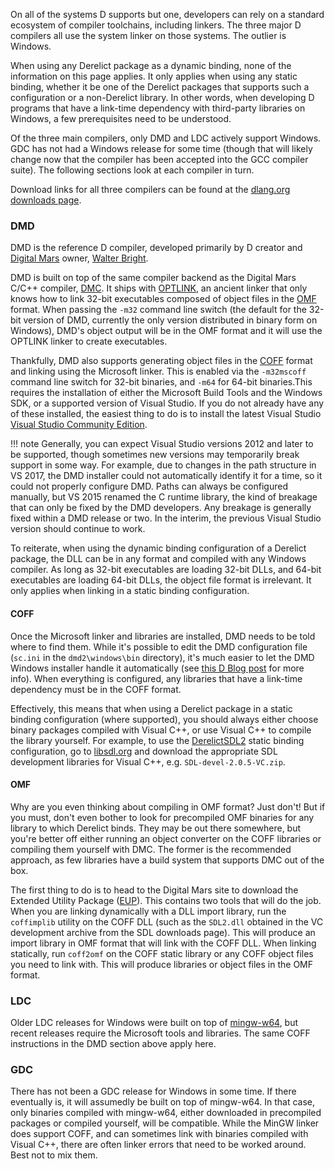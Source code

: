 On all of the systems D supports but one, developers can rely on a standard ecosystem of compiler toolchains, including linkers. The three major D compilers all use the system linker on those systems. The outlier is Windows. 

When using any Derelict package as a dynamic binding, none of the information on this page applies. It only applies when using any static binding, whether it be one of the Derelict packages that supports such a configuration or a non-Derelict library. In other words, when developing D programs that have a link-time dependency with third-party libraries on Windows, a few prerequisites need to be understood.

Of the three main compilers, only DMD and LDC actively support Windows. GDC has not had a Windows release for some time (though that will likely change now that the compiler has been accepted into the GCC compiler suite). The following sections look at each compiler in turn.

Download links for all three compilers can be found at the [dlang.org downloads page].

[dlang.org downloads page]: https://dlang.org/download.html

### DMD

DMD is the reference D compiler, developed primarily by D creator and [Digital Mars] owner, [Walter Bright].

DMD is built on top of the same compiler backend as the Digital Mars C/C++ compiler, [DMC]. It ships with [OPTLINK], an ancient linker that only knows how to link 32-bit executables composed of object files in the [OMF] format. When passing the `-m32` command line switch (the default for the 32-bit version of DMD, currently the only version distributed in binary form on Windows), DMD's object output will be in the OMF format and it will use the OPTLINK linker to create executables.

Thankfully, DMD also supports generating object files in the [COFF] format and linking using the Microsoft linker. This is enabled via the `-m32mscoff` command line switch for 32-bit binaries, and `-m64` for 64-bit binaries.This requires the installation of either the Microsoft Build Tools and the Windows SDK, or a supported version of Visual Studio. If you do not already have any of these installed, the easiest thing to do is to install the latest Visual Studio [Visual Studio Community Edition].

!!! note
    Generally, you can expect Visual Studio versions 2012 and later to be supported, though sometimes new versions may temporarily break support in some way. For example, due to changes in the path structure in VS 2017, the DMD installer could not automatically identify it for a time, so it could not properly configure DMD. Paths can always be configured manually, but VS 2015 renamed the C runtime library, the kind of breakage that can only be fixed by the DMD developers. Any breakage is generally fixed within a DMD release or two. In the interim, the previous Visual Studio version should continue to work.

To reiterate, when using the dynamic binding configuration of a Derelict package, the DLL can be in any format and compiled with any Windows compiler. As long as 32-bit executables are loading 32-bit DLLs, and 64-bit executables are loading 64-bit DLLs, the object file format is irrelevant. It only applies when linking in a static binding configuration.

[Digital Mars]: https://digitalmars.com/
[Walter Bright]: http://walterbright.com/
[DMC]: https://digitalmars.com/download/freecompiler.html
[OPTLINK]: http://www.digitalmars.com/ctg/optlink.html
[OMF]: https://en.wikipedia.org/wiki/Relocatable_Object_Module_Format
[COFF]: https://en.wikipedia.org/wiki/COFF
[Visual Studio Community Edition]: https://www.visualstudio.com/downloads/

#### COFF

Once the Microsoft linker and libraries are installed, DMD needs to be told where to find them. While it's possible to edit the DMD configuration file (`sc.ini` in the `dmd2\windows\bin` directory), it's much easier to let the DMD Windows installer handle it automatically (see [this D Blog post] for more info). When everything is configured, any libraries that have a link-time dependency must be in the COFF format.

Effectively, this means that when using a Derelict package in a static binding configuration (where supported), you should always either choose binary packages compiled with Visual C++, or use Visual C++ to compile the library yourself. For example, to use the [DerelictSDL2] static binding configuration, go to [libsdl.org] and download the appropriate SDL development libraries for Visual C++, e.g. `SDL-devel-2.0.5-VC.zip`.

[this D Blog post]: https://dlang.org/blog/2017/10/25/dmd-windows-and-c/
[DerelictSDL2]: ../packages/sdl2
[libsdl.org]: https://www.libsdl.org/download-2.0.php

#### OMF

Why are you even thinking about compiling in OMF format? Just don't! But if you must, don't even bother to look for precompiled OMF binaries for any library to which Derelict binds. They may be out there somewhere, but you're better off either running an object converter on the COFF libraries or compiling them yourself with DMC. The former is the recommended approach, as few libraries have a build system that supports DMC out of the box.

The first thing to do is to head to the Digital Mars site to download the Extended Utility Package ([EUP]). This contains two tools that will do the job. When you are linking dynamically with a DLL import library, run the `coffimplib` utility on the COFF DLL (such as the `SDL2.dll` obtained in the VC development archive from the SDL downloads page). This will produce an import library in OMF format that will link with the COFF DLL. When linking statically, run `coff2omf` on the COFF static library or any COFF object files you need to link with. This will produce libraries or object files in the OMF format.

[EUP]: https://digitalmars.com/eup.html

### LDC

Older LDC releases for Windows were built on top of [mingw-w64], but recent releases require the Microsoft tools and libraries. The same COFF instructions in the DMD section above apply here.

[mingw-w64]: https://mingw-w64.org/doku.php

### GDC

There has not been a GDC release for Windows in some time. If there eventually is, it will assumedly be built on top of mingw-w64. In that case, only binaries compiled with mingw-w64, either downloaded in precompiled packages or compiled yourself, will be compatible. While the MinGW linker does support COFF, and can sometimes link with binaries compiled with Visual C++, there are often linker errors that need to be worked around. Best not to mix them. 

